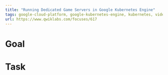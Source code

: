 ```yaml
---
title: "Running Dedicated Game Servers in Google Kubernetes Engine"
tags: google-cloud-platform, google-kubernetes-engine, kubernetes, video-game-development
url: https://www.qwiklabs.com/focuses/617
---
```


# Goal


# Task
